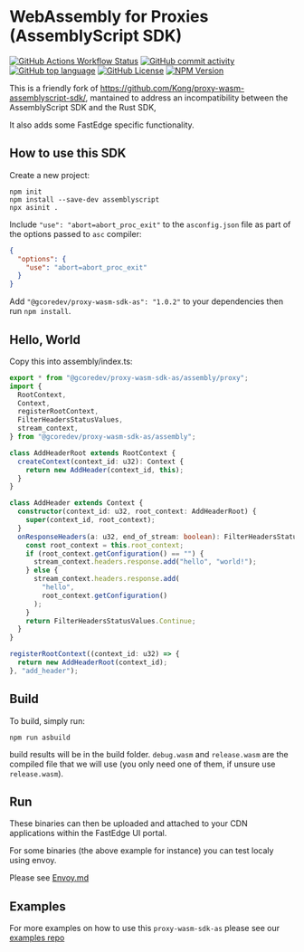 # WebAssembly for Proxies (AssemblyScript SDK)

[![GitHub Actions Workflow Status](https://img.shields.io/github/actions/workflow/status/G-Core/proxy-wasm-sdk-as/deploy.yaml)](https://github.com/G-Core/proxy-wasm-sdk-as)
[![GitHub commit activity](https://img.shields.io/github/commit-activity/t/G-Core/proxy-wasm-sdk-as)](https://github.com/G-Core/proxy-wasm-sdk-as)
[![GitHub top language](https://img.shields.io/github/languages/top/G-Core/proxy-wasm-sdk-as)](https://github.com/G-Core/proxy-wasm-sdk-as)
[![GitHub License](https://img.shields.io/github/license/G-Core/proxy-wasm-sdk-as)](https://github.com/G-Core/proxy-wasm-sdk-as/blob/main/LICENSE)
[![NPM Version](https://img.shields.io/npm/v/@gcoredev/proxy-wasm-sdk-as)](https://www.npmjs.com/package/@gcoredev/proxy-wasm-sdk-as)

This is a friendly fork of https://github.com/Kong/proxy-wasm-assemblyscript-sdk/,
mantained to address an incompatibility between the AssemblyScript SDK and the Rust SDK,

It also adds some FastEdge specific functionality.

## How to use this SDK

Create a new project:

```shell
npm init
npm install --save-dev assemblyscript
npx asinit .
```

Include `"use": "abort=abort_proc_exit"` to the `asconfig.json` file as part of
the options passed to `asc` compiler:

```json
{
  "options": {
    "use": "abort=abort_proc_exit"
  }
}
```

Add `"@gcoredev/proxy-wasm-sdk-as": "1.0.2"` to your dependencies then run `npm install`.

## Hello, World

Copy this into assembly/index.ts:

```ts
export * from "@gcoredev/proxy-wasm-sdk-as/assembly/proxy";
import {
  RootContext,
  Context,
  registerRootContext,
  FilterHeadersStatusValues,
  stream_context,
} from "@gcoredev/proxy-wasm-sdk-as/assembly";

class AddHeaderRoot extends RootContext {
  createContext(context_id: u32): Context {
    return new AddHeader(context_id, this);
  }
}

class AddHeader extends Context {
  constructor(context_id: u32, root_context: AddHeaderRoot) {
    super(context_id, root_context);
  }
  onResponseHeaders(a: u32, end_of_stream: boolean): FilterHeadersStatusValues {
    const root_context = this.root_context;
    if (root_context.getConfiguration() == "") {
      stream_context.headers.response.add("hello", "world!");
    } else {
      stream_context.headers.response.add(
        "hello",
        root_context.getConfiguration()
      );
    }
    return FilterHeadersStatusValues.Continue;
  }
}

registerRootContext((context_id: u32) => {
  return new AddHeaderRoot(context_id);
}, "add_header");
```

## Build

To build, simply run:

```
npm run asbuild
```

build results will be in the build folder. `debug.wasm` and `release.wasm` are the compiled
file that we will use (you only need one of them, if unsure use `release.wasm`).

## Run

These binaries can then be uploaded and attached to your CDN applications within the FastEdge UI portal.

For some binaries (the above example for instance) you can test localy using envoy.

Please see [Envoy.md](./ENVOY.md)

## Examples

For more examples on how to use this `proxy-wasm-sdk-as` please see our [examples repo](https://github.com/G-Core/FastEdge-examples/tree/main/assemblyscript)
